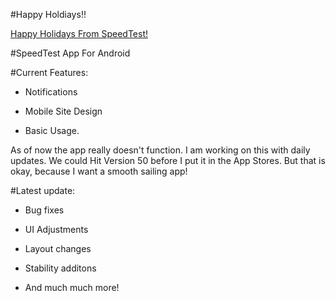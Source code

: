 #Happy Holdiays!!

<a href="http://jdc20181.github.io/SpeedTest/happyholidays.html">Happy Holidays From SpeedTest! </a>

#SpeedTest App For Android 







#Current Features:

  - Notifications
   
  - Mobile Site Design
  
  - Basic Usage. 
  
  As of now the app really doesn't function. I am working on this with daily updates. We could Hit Version 50 before I put it in the App Stores. 
  But that is okay, because I want a smooth sailing app!



#Latest update:

  - Bug fixes
  
  - UI Adjustments
  
  - Layout changes
  
  - Stability additons
  
  - And much much more!

   
